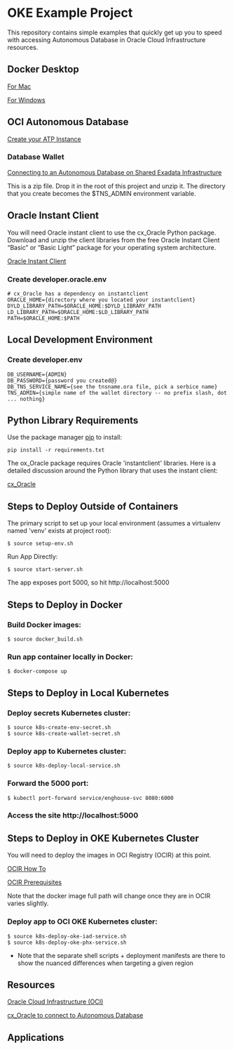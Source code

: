 # OKE Example Project

This repository contains simple examples that quickly get up you to speed with 
accessing Autonomous Database in Oracle Cloud Infrastructure resources.

## Docker Desktop

[For Mac](https://hub.docker.com/editions/community/docker-ce-desktop-mac)

[For Windows](https://hub.docker.com/editions/community/docker-ce-desktop-windows)

## OCI Autonomous Database

[Create your ATP Instance](https://oracle-base.com/articles/vm/oracle-cloud-autonomous-transaction-processing-atp-create-service)

### Database Wallet

[Connecting to an Autonomous Database on Shared Exadata Infrastructure](https://docs.oracle.com/en-us/iaas/Content/Database/Tasks/adbconnecting.htm)

This is a zip file.  Drop it in the root of this project and unzip it.  The 
directory that you create becomes the $TNS_ADMIN environment variable.

## Oracle Instant Client

You will need Oracle instant client to use the cx_Oracle Python package.
Download and unzip the client libraries from the free Oracle Instant Client “Basic” or “Basic Light” package for your operating system architecture.

[Oracle Instant Client](https://www.oracle.com/database/technologies/instant-client/downloads.html)

### Create developer.oracle.env

    # cx_Oracle has a dependency on instantclient
    ORACLE_HOME={directory where you located your instantclient}
    DYLD_LIBRARY_PATH=$ORACLE_HOME:$DYLD_LIBRARY_PATH
    LD_LIBRARY_PATH=$ORACLE_HOME:$LD_LIBRARY_PATH
    PATH=$ORACLE_HOME:$PATH

## Local Development Environment

### Create developer.env

    DB_USERNAME={ADMIN}
    DB_PASSWORD={password you created@}
    DB_TNS_SERVICE_NAME={see the tnsname.ora file, pick a serbice name}
    TNS_ADMIN={simple name of the wallet directory -- no prefix slash, dot ... nothing}


## Python Library Requirements

Use the package manager [pip](https://pip.pypa.io/en/stable/) to install:

    pip install -r requirements.txt

The ox_Oracle package requires Oracle 'instantclient' libraries. 
Here is a detailed discussion around the Python library that uses 
the instant client:

[cx_Oracle](https://cx-oracle.readthedocs.io/en/latest/user_guide/installation.html#quick-start-cx-oracle-installation)


## Steps to Deploy Outside of Containers

The primary script to set up your local environment (assumes a virtualenv named 'venv' exists at project root):

    $ source setup-env.sh

Run App Directly:

    $ source start-server.sh

The app exposes port 5000, so hit http://localhost:5000

## Steps to Deploy in Docker

### Build Docker images:

    $ source docker_build.sh

### Run app container locally in Docker:

    $ docker-compose up

## Steps to Deploy in Local Kubernetes

### Deploy secrets Kubernetes cluster:

    $ source k8s-create-env-secret.sh
    $ source k8s-create-wallet-secret.sh

### Deploy app to Kubernetes cluster:

    $ source k8s-deploy-local-service.sh

### Forward the 5000 port:

    $ kubectl port-forward service/enghouse-svc 8080:6000

### Access the site http://localhost:5000

## Steps to Deploy in OKE Kubernetes Cluster

You will need to deploy the images in OCI Registry (OCIR) at this point.

[OCIR How To](https://www.oracle.com/webfolder/technetwork/tutorials/obe/oci/registry/index.html)

[OCIR Prerequisites](https://docs.oracle.com/en-us/iaas/Content/Registry/Concepts/registryprerequisites.htm#Availab)

Note that the docker image full path will change once they are in OCIR varies slightly.

### Deploy app to OCI OKE Kubernetes cluster:

    $ source k8s-deploy-oke-iad-service.sh
    $ source k8s-deploy-oke-phx-service.sh

* Note that the separate shell scripts + deployment manifests
  are there to show the nuanced differences when targeting a
  given region


## Resources

[Oracle Cloud Infrastructure (OCI)](https://www.oracle.com/cloud/)

[cx_Oracle to connect to Autonomous Database](https://www.oracle.com/database/technologies/appdev/python.html)

## Applications


